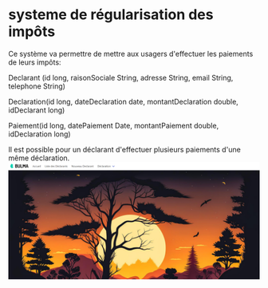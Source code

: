 #   systeme de régularisation des impôts
Ce système va permettre de mettre aux usagers d'effectuer les paiements de leurs impôts:

Declarant (id long, raisonSociale String, adresse String, email String, telephone String)

Declaration(id long, dateDeclaration date, montantDeclaration  double, idDeclarant long)

Paiement(id long, datePaiement Date, montantPaiement double, idDeclaration long)

Il est possible pour un déclarant d'effectuer plusieurs paiements d'une même déclaration.
![img.png](img.png)